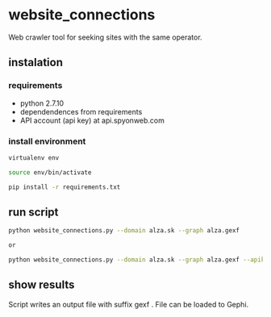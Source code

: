 # website_connections
Web crawler tool for seeking sites with the same operator.


## instalation

### requirements

- python 2.7.10
- dependendences from requirements
- API account (api key) at api.spyonweb.com 

### install environment

```bash
virtualenv env

source env/bin/activate

pip install -r requirements.txt
```

## run script

```bash
python website_connections.py --domain alza.sk --graph alza.gexf 

or

python website_connections.py --domain alza.sk --graph alza.gexf --apikey API_KEY --wayback 2
```


## show results

Script writes an output file with suffix gexf . File can be loaded to Gephi.
